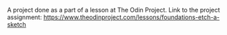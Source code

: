 A project done as a part of a lesson at The Odin Project. 
Link to the project assignment: https://www.theodinproject.com/lessons/foundations-etch-a-sketch